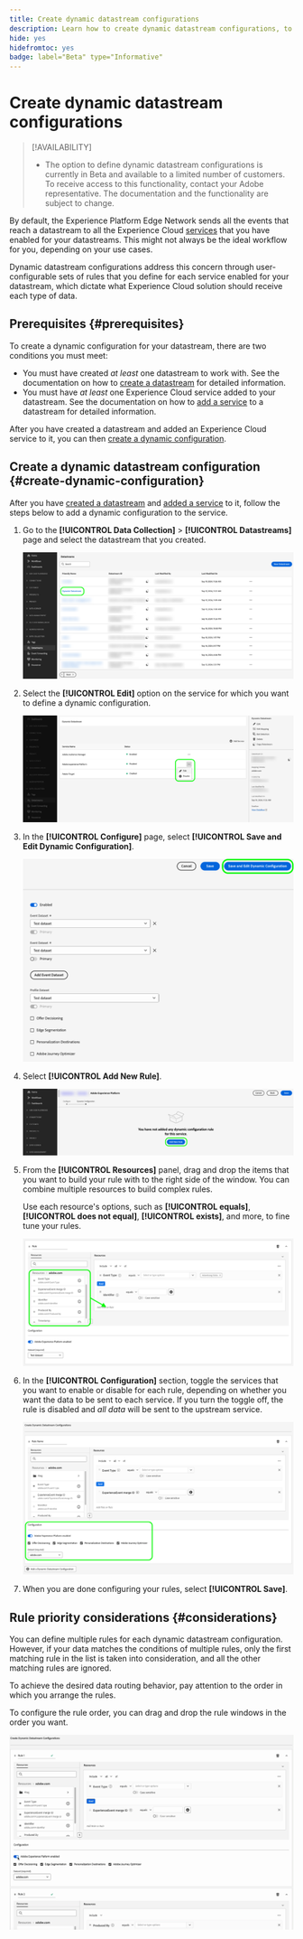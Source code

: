 ```yaml
---
title: Create dynamic datastream configurations
description: Learn how to create dynamic datastream configurations, to route your data to various Experience Cloud services, based on rules.
hide: yes
hidefromtoc: yes
badge: label="Beta" type="Informative"
---
```


# Create dynamic datastream configurations

>[!AVAILABILITY]
>
>* The option to define dynamic datastream configurations is currently in Beta and available to a limited number of customers. To receive access to this functionality, contact your Adobe representative. The documentation and the functionality are subject to change.

By default, the Experience Platform Edge Network sends all the events that reach a datastream to all the Experience Cloud [services](configure.md#add-services) that you have enabled for your datastreams. This might not always be the ideal workflow for you, depending on your use cases.

Dynamic datastream configurations address this concern through user-configurable sets of rules that you define for each service enabled for your datastream, which dictate what Experience Cloud solution should receive each type of data.

## Prerequisites {#prerequisites}

To create a dynamic configuration for your datastream, there are two conditions you must meet:

* You must have created *at least* one datastream to work with. See the documentation on how to [create a datastream](configure.md) for detailed information.
* You must have *at least* one Experience Cloud service added to your datastream. See the documentation on how to [add a service](configure.md#add-services) to a datastream for detailed information.

After you have created a datastream and added an Experience Cloud service to it, you can then [create a dynamic configuration](#create-dynamic-configuration).

## Create a dynamic datastream configuration {#create-dynamic-configuration}

After you have [created a datastream](configure.md) and [added a service](configure.md#add-services) to it, follow the steps below to add a dynamic configuration to the service.

1. Go to the **[!UICONTROL Data Collection]** > **[!UICONTROL Datastreams]** page and select the datastream that you created.
    
    ![Image of the datastreams user interface showing the list of datastreams.](assets/configure-dynamic-datastream/select-datastream.png)

1. Select the **[!UICONTROL Edit]** option on the service for which you want to define a dynamic configuration.
    
    ![Image of the datastreams user interface showing the services added to a datastream.](assets/configure-dynamic-datastream/select-service.png)

1. In the **[!UICONTROL Configure]** page, select **[!UICONTROL Save and Edit Dynamic Configuration]**.

    ![Image of the datastreams user interface showing the datastream configuration page.](assets/configure-dynamic-datastream/save-and-edit.png)

1. Select **[!UICONTROL Add New Rule]**.
    
    ![Image of the datastreams user interface showing the dynamic configuration no rule added message.](assets/configure-dynamic-datastream/add-rule.png)

1. From the **[!UICONTROL Resources]** panel, drag and drop the items that you want to build your rule with to the right side of the window. You can combine multiple resources to build complex rules.

    Use each resource's options, such as **[!UICONTROL equals]**, **[!UICONTROL does not equal]**, **[!UICONTROL exists]**, and more, to fine tune your rules.

    ![Image of the datastreams user interface showing the dynamic configuration rule.](assets/configure-dynamic-datastream/drag-resources.png)

1. In the **[!UICONTROL Configuration]** section, toggle the services that you want to enable or disable for each rule, depending on whether you want the data to be sent to each service. If you turn the toggle off, the rule is disabled and *all data* will be sent to the upstream service.

    ![Image of the datastreams user interface showing the dynamic configuration rule.](assets/configure-dynamic-datastream/enable-service.png)

1. When you are done configuring your rules, select **[!UICONTROL Save]**.

## Rule priority considerations {#considerations}

You can define multiple rules for each dynamic datastream configuration. However, if your data matches the conditions of multiple rules, only the first matching rule in the list is taken into consideration, and all the other matching rules are ignored.

To achieve the desired data routing behavior, pay attention to the order in which you arrange the rules.

To configure the rule order, you can drag and drop the rule windows in the order you want.

![GIF showing how to change the order of rules through drag and drop.](assets/configure-dynamic-datastream/move-rules.gif)